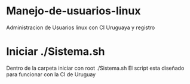 # Manejo-de-usuarios-linux
Administracion de Usuarios linux con CI Uruguaya y registro
# Iniciar ./Sistema.sh
Dentro de la carpeta iniciar con root ./Sistema.sh
El script esta diseñado para funcionar con la CI de Uruguay
